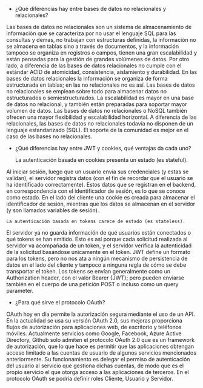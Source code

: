 - ¿Qué diferencias hay entre bases de datos no relacionales y relacionales?

Las bases de datos no relacionales son un sistema de almacenamiento de información que se caracteriza por no usar el lenguaje SQL para las consultas y demas, no trabajan con estructuras definidas, la información no se almacena en tablas sino a través de documentos, y la información tampoco se organiza en registros o campos, tienen una gran escalabilidad y están pensadas para la gestión de grandes volúmenes de datos. Por otro lado, a diferencia de las bases de datos relacionales no cumple con el estándar ACID de atomicidad, consistencia, aislamiento y durabilidad.
En las bases de datos relacionales la información se organiza de forma estructurada en tablas; en las no relacionales no es así.
Las bases de datos no relacionales se emplean sobre todo para almacenar datos no estructurados o semiestructurados.
La escalabilidad es mayor en una base de datos no relacional, y también están preparadas para soportar mayor volumen de datos.
Las bases de datos no relacionales o NoSQL también ofrecen una mayor flexibilidad y escalabilidad horizontal.
A diferencia de las relacionales, las bases de datos no relacionales todavía no disponen de un lenguaje estandarizado (SQL).
El soporte de la comunidad es mejor en el caso de las bases no relacionales.

- ¿Qué diferencias hay entre JWT y cookies, qué ventajas da cada uno?

    La autenticación basada en cookies presenta un estado (es stateful).

Al iniciar sesión, luego que un usuario envía sus credenciales (y estas se validan), el servidor registra datos (con el fin de recordar que el usuario se ha identificado correctamente). Estos datos que se registran en el backend, en correspondencia con el identificador de sesión, es lo que se conoce como estado.
En el lado del cliente una cookie es creada para almacenar el identificador de sesión, mientras que los datos se almacenan en el servidor (y son llamados variables de sesión).

    La autenticación basada en tokens carece de estado (es stateless).

El servidor ya no guarda información de qué usuarios están conectados o qué tokens se han emitido. Esto es así porque cada solicitud realizada al servidor va acompañada de un token, y el servidor verifica la autenticidad de la solicitud basándose únicamente en el token. JWT define un formato para los tokens, pero no nos ata a ningún mecanismo de persistencia de datos en el lado del cliente y tampoco a ninguna regla de cómo se debe transportar el token. Los tokens se envían generalmente como un Authorization header, con el valor Bearer {JWT}; pero pueden enviarse también en el cuerpo de una petición POST o incluso como un query parameter.


- ¿Para qué sirve el protocolo OAuth?

OAuth hoy en día permite la autorización segura mediante el uso de un API. En la actualidad se usa su versión OAuth 2.0, sus mejoras proporciona flujos de autorización para aplicaciones web, de escritorio y teléfonos móviles. Actualmente servicios como Google, Facebook, Azure Active Directory, Github solo admiten el protocolo OAuth 2.0 que es un framework de autorización, que lo que hace es permitir que las aplicaciones obtengan acceso limitado a las cuentas de usuario de algunos servicios mencionados anteriormente. Su funcionamiento es delegar el permiso de autenticación del usuario al servicio que gestiona dichas cuentas, de modo que es el propio servicio el que otorga acceso a las aplicaciones de terceros. En el protocolo OAuth se podría definir roles Cliente, Usuario y Servidor.
